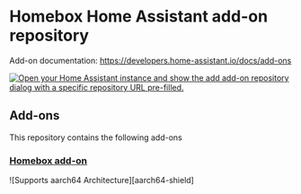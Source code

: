# Homebox Home Assistant add-on repository


Add-on documentation: <https://developers.home-assistant.io/docs/add-ons>

[![Open your Home Assistant instance and show the add add-on repository dialog with a specific repository URL pre-filled.](https://my.home-assistant.io/badges/supervisor_add_addon_repository.svg)](https://my.home-assistant.io/redirect/supervisor_add_addon_repository/?repository_url=https://github.com/sysadminsmedia/homebox-ha-addon)

## Add-ons

This repository contains the following add-ons

### [Homebox add-on](./example)

![Supports aarch64 Architecture][aarch64-shield]
<!-- ![Supports amd64 Architecture][amd64-shield] -->
<!-- ![Supports armhf Architecture][armhf-shield] -->
<!-- ![Supports armv7 Architecture][armv7-shield] -->

<!-- _Example add-on to use as a blueprint for new add-ons._ -->

<!--

Notes to developers after forking or using the github template feature:
- While developing comment out the 'image' key from 'example/config.yaml' to make the supervisor build the addon
  - Remember to put this back when pushing up your changes.
- When you merge to the 'main' branch of your repository a new build will be triggered.
  - Make sure you adjust the 'version' key in 'example/config.yaml' when you do that.
  - Make sure you update 'example/CHANGELOG.md' when you do that.
  - The first time this runs you might need to adjust the image configuration on github container registry to make it public
  - You may also need to adjust the github Actions configuration (Settings > Actions > General > Workflow > Read & Write)
- Adjust the 'image' key in 'example/config.yaml' so it points to your username instead of 'home-assistant'.
  - This is where the build images will be published to.
- Rename the example directory.
  - The 'slug' key in 'example/config.yaml' should match the directory name.
- Adjust all keys/url's that points to 'home-assistant' to now point to your user/fork.
- Share your repository on the forums https://community.home-assistant.io/c/projects/9
- Do awesome stuff!
 -->

<!-- [aarch64-shield]: https://img.shields.io/badge/aarch64-yes-green.svg -->
<!-- [amd64-shield]: https://img.shields.io/badge/amd64-yes-green.svg -->
<!-- [armhf-shield]: https://img.shields.io/badge/armhf-yes-green.svg -->
<!-- [armv7-shield]: https://img.shields.io/badge/armv7-yes-green.svg -->
